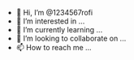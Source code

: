 - 👋 Hi, I’m @1234567rofi
- 👀 I’m interested in ...
- 🌱 I’m currently learning ...
- 💞️ I’m looking to collaborate on ...
- 📫 How to reach me ...

<!---
1234567rofi/1234567rofi is a ✨ special ✨ repository because its `README.md` (this file) appears on your GitHub profile.
You can click the Preview link to take a look at your changes.
--->
